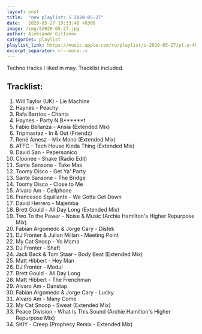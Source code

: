 ```yaml
---
layout: post
title:  "new playlist: S 2020-05-27"
date:   2020-05-27 19:33:48 +0300
image: /img/S2020-05-27.jpg
author: Aleksandr Gilfanov
categories: playlist
playlist_link: https://music.apple.com/ru/playlist/s-2020-05-27/pl.u-4kZBhGdrB9E
excerpt_separator: <!--more-->
---
```

Techno tracks I liked in may. Tracklist included.
<!--more-->
## Tracklist:
1. Will Taylor (UK) - Lie Machine
2. Haynes - Peachy
3. Rafa Barrios - Chants
4. Haynes - Party N B******t
5. Fabio Bellanza - Ansia (Extended Mix)
6. Tripmastaz - In & Out (Friendz)
7. René Amesz - Mix Mono (Extended Mix)
8. ATFC - Tech House Kinda Thing (Extended Mix)
9. David San - Pepersonico
10. Cloonee - Shake (Radio Edit)
11. Sante Sansone - Take Mas
12. Toomy Disco - Get Ya' Party
13. Sante Sansone - The Bridge
14. Toomy Disco - Close to Me
15. Alvaro Am - Cellphone
16. Francesco Squillante - We Gotta Get Down
17. David Herrero - Majemba
18. Brett Gould - All Day Long (Extended Mix)
19. Two To the Power - Noise & Music (Archie Hamilton's Higher Repurpose Mix)
20. Fabian Argomedo & Jorge Cary - Distek
21. DJ Fronter & Julian Millan - Meeting Point
22. My Cat Snoop - Yo Mama
23. DJ Fronter - Shaft
24. Jack Back & Tom Staar - Body Beat (Extended Mix)
25. Matt Hibbert - Hey Man
26. DJ Fronter - Modul
27. Brett Gould - All Day Long
28. Matt Hibbert - The Frenchman
29. Alvaro Am - Danstap
30. Fabian Argomedo & Jorge Cary - Lucky
31. Alvaro Am - Many Come
32. My Cat Snoop - Sweat (Extended Mix)
33. Peace Division - What Is This Sound (Archie Hamilton's Higher Repurpose Mix)
34. SKIY - Creep (Prophecy Remix - Extended Mix)
